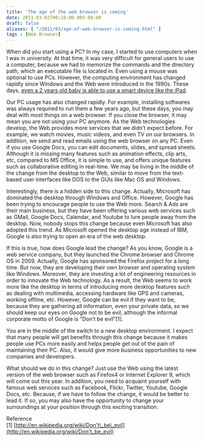 ```yaml
---
title: 'The age of the web browser is coming'
date: 2011-03-02T00:18:00.005-08:00
draft: false
aliases: [ "/2011/03/age-of-web-browser-is-coming.html" ]
tags : [Web Browser]
---
```


When did you start using a PC? In my case, I started to use computers when I was in university. At that time, it was very difficult for general users to use a computer, because we had to memorize the commands and the directory path, which an executable file is located in. Even using a mouse was optional to use PCs. However, the computing environment has changed rapidly since Windows and the Web were introduced in the 1990s. These days, [even a 2 years old baby is able to use a smart device like the iPad](http://www.youtube.com/watch?v=MGMsT4qNA-c&feature=related).  
  
Our PC usage has also changed rapidly. For example, installing softwares was always required to run them a few years ago, but these days, you may deal with most things on a web browser. If you close the browser, it may mean you are not using your PC anymore. As the Web technologies develop, the Web provides more services that we didn’t expect before. For example, we watch movies, music videos, and even TV on our browsers. In addition, we send and read emails using the web browser on any PC. Even if you use Google Docs, you can edit documents, slides, and spread sheets. Although it is missing many features such as animation effects, clip arts, etc, compared to MS Office, it is simple to use, and offers unique features such as collaborative editing in real-time. We may be living in the middle of the change from the desktop to the Web, similar to move from the text-based user interfaces like DOS to the GUIs like Mac OS and Windows.  
  
Interestingly, there is a hidden side to this change. Actually, Microsoft has dominated the desktop through Windows and Office. However, Google has been trying to encourage people to use the Web more. Search & Ads are their main business, but they have been offering various web services such as GMail, Google Docs, Calendar, and Youtube to lure people away from the desktop. Now, nobody stops this change because even Microsoft has also adopted this trend. As Microsoft opened the desktop age instead of IBM, Google is also trying to open an era of the web desktop.  
  
If this is true, how does Google lead the change? As you know, Google is a web service company, but they launched the Chrome browser and Chrome OS in 2009. Actually, Google has sponsored the Firefox project for a long time. But now, they are developing their own browser and operating system like Windows. Moreover, they are investing a lot of engineering resources in order to innovate the Web technology. As a result, the Web seems to work more like the desktop in terms of introducing more desktop features such as dealing with multimedia, accessing hardware like GPS and cameras, working offline, etc. However, Google can be evil if they want to be, because they are gathering all information, even your private data, so we should keep our eyes on Google not to be evil, although the informal corporate motto of Google is “Don’t be evil”\[1\].  
  
You are in the middle of the switch to a new desktop environment. I expect that many people will get benefits through this change because it makes people use PCs more easily and helps people get out of the pain of maintaining their PC. Also, it would give more business opportunities to new companies and developers.  
  
What should we do in this change? Just use the Web using the latest version of the web browser such as Firefox4 or Internet Explorer 9, which will come out this year. In addition, you need to acquaint yourself with famous web services such as Facebook, Flickr, Twitter, Youtube, Google Docs, etc. Because, if we have to follow the change, it would be better to lead it. If so, you may also have the opportunity to change your surroundings at your position through this exciting transition.  
  
Reference  
\[1\] [http://en.wikipedia.org/wiki/Don't\_be\_evil](http://en.wikipedia.org/wiki/Don't_be_evil)